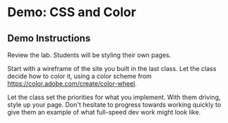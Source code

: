# Demo: CSS and Color

## Demo Instructions

Review the lab. Students will be styling their own pages. 

Start with a wireframe of the site you built in the last class. Let the class decide how to color it, using a color scheme from https://color.adobe.com/create/color-wheel. 

Let the class set the priorities for what you implement. With them driving, style up your page. Don't hesitate to progress towards working quickly to give them an example of what full-speed dev work might look like. 
